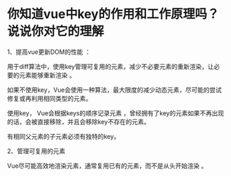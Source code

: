# 你知道vue中key的作用和工作原理吗？说说你对它的理解

1、提高vue更新DOM的性能 ：

 用于diff算法中，使用key管理可复用的元素，减少不必要元素的重新渲染，让必要的元素能够重新渲染 。

如果不使用key，Vue会使用一种算法，最大限度的减少动态元素，尽可能的尝试修复或再利用相同类型的元素。

使用key， Vue会根据keys的顺序记录元素 ，曾经拥有了key的元素如果不再出现的话，会被直接移除，并且会移除key不存在的元素。

有相同父元素的子元素必须有独特的key。

 2、管理可复用的元素 

 Vue尽可能高效地渲染元素，通常复用已有的元素，而不是从头开始渲染 。
